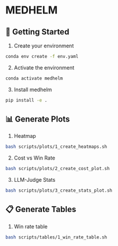 # MEDHELM

## 🚀 Getting Started

1. Create your environment

```bash
conda env create -f env.yaml
```

2. Activate the environment

```bash
conda activate medhelm
```

3. Install medhelm

```bash
pip install -e .
```

## 📊 Generate Plots

1. Heatmap

```bash
bash scripts/plots/1_create_heatmaps.sh
```

2. Cost vs Win Rate

```bash
bash scripts/plots/2_create_cost_plot.sh
```

3. LLM-Judge Stats

```bash
bash scripts/plots/3_create_stats_plot.sh
```

## 📋 Generate Tables

1. Win rate table

```bash
bash scripts/tables/1_win_rate_table.sh
```
